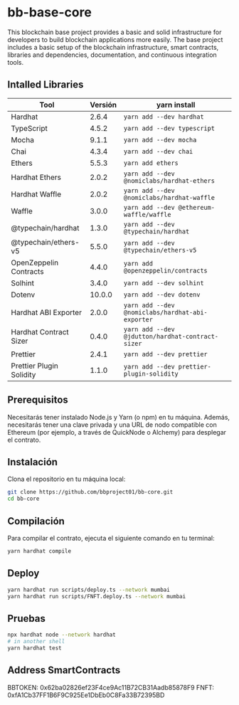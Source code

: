 # bb-base-core
This blockchain base project provides a basic and solid infrastructure for developers to build blockchain applications more easily. The base project includes a basic setup of the blockchain infrastructure, smart contracts, libraries and dependencies, documentation, and continuous integration tools.


## Intalled Libraries

| Tool | Versión | yarn install |
| -------- | ------- | --------------------- |
| Hardhat | 2.6.4 | `yarn add --dev hardhat` |
| TypeScript | 4.5.2 | `yarn add --dev typescript` |
| Mocha | 9.1.1 | `yarn add --dev mocha` |
| Chai | 4.3.4 | `yarn add --dev chai` |
| Ethers | 5.5.3 | `yarn add ethers` |
| Hardhat Ethers | 2.0.2 | `yarn add --dev @nomiclabs/hardhat-ethers` |
| Hardhat Waffle | 2.0.2 | `yarn add --dev @nomiclabs/hardhat-waffle` |
| Waffle | 3.0.0 | `yarn add --dev @ethereum-waffle/waffle` |
| @typechain/hardhat | 1.3.0 | `yarn add --dev @typechain/hardhat` |
| @typechain/ethers-v5 | 5.5.0 | `yarn add --dev @typechain/ethers-v5` |
| OpenZeppelin Contracts | 4.4.0 | `yarn add @openzeppelin/contracts` |
| Solhint | 3.4.0 | `yarn add --dev solhint` |
| Dotenv | 10.0.0 | `yarn add --dev dotenv` |
| Hardhat ABI Exporter | 2.0.0 | `yarn add --dev @nomiclabs/hardhat-abi-exporter` |
| Hardhat Contract Sizer | 0.4.0 | `yarn add --dev @jdutton/hardhat-contract-sizer` |
| Prettier | 2.4.1 | `yarn add --dev prettier` |
| Prettier Plugin Solidity | 1.1.0 | `yarn add --dev prettier-plugin-solidity` |
## Prerequisitos

Necesitarás tener instalado Node.js y Yarn (o npm) en tu máquina. Además, necesitarás tener una clave privada y una URL de nodo compatible con Ethereum (por ejemplo, a través de QuickNode o Alchemy) para desplegar el contrato.

## Instalación

Clona el repositorio en tu máquina local:

```bash
git clone https://github.com/bbproject01/bb-core.git
cd bb-core
```
## Compilación
Para compilar el contrato, ejecuta el siguiente comando en tu terminal:
```bash
yarn hardhat compile
```
## Deploy 
```bash
yarn hardhat run scripts/deploy.ts --network mumbai 
yarn hardhat run scripts/FNFT.deploy.ts --network mumbai 
```
## Pruebas
```bash
npx hardhat node --network hardhat  
# in another shell
yarn hardhat test
```

## Address SmartContracts
BBTOKEN: 0x62ba02826ef23F4ce9Ac11B72CB31Aadb85878F9
FNFT:    0xfA1Cb37FF1B6F9C925Ee1DbEb0C8Fa33B72395BD